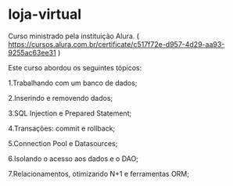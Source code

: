# loja-virtual
Curso ministrado pela instituição Alura.
 ( https://cursos.alura.com.br/certificate/c517f72e-d957-4d29-aa93-9255ac63ee31 )
 
Este curso abordou os seguintes tópicos:

1.Trabalhando com um banco de dados;

2.Inserindo e removendo dados;

3.SQL Injection e Prepared Statement;

4.Transações: commit e rollback;

5.Connection Pool e Datasources;

6.Isolando o acesso aos dados e o DAO;

7.Relacionamentos, otimizando N+1 e ferramentas ORM;
